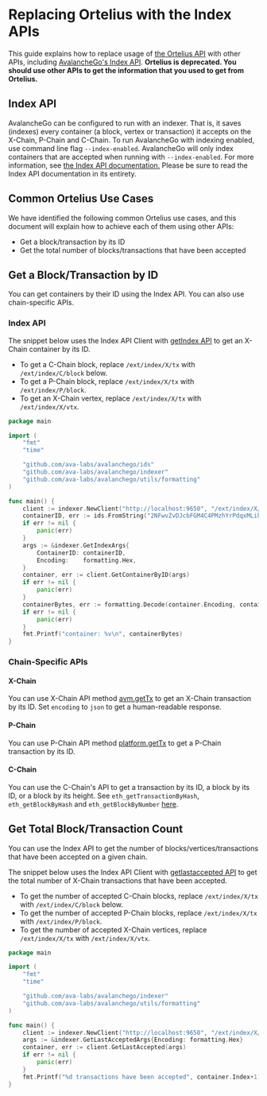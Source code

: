 # Replacing Ortelius with the Index APIs

This guide explains how to replace usage of [the Ortelius API](ortelius.md) with other APIs, including [AvalancheGo's Index API](../avalanchego-apis/index-api.md). **Ortelius is deprecated. You should use other APIs to get the information that you used to get from Ortelius.**

## Index API
AvalancheGo can be configured to run with an indexer. That is, it saves \(indexes\) every container \(a block, vertex or transaction\) it accepts on the X-Chain, P-Chain and C-Chain. To run AvalancheGo with indexing enabled, use command line flag `--index-enabled`. AvalancheGo will only index containers that are accepted when running with `--index-enabled`. For more information, see [the Index API documentation.](../avalanchego-apis/index-api.md) Please be sure to read the Index API documentation in its entirety.

## Common Ortelius Use Cases
We have identified the following common Ortelius use cases, and this document will explain how to achieve each of them using other APIs:
* Get a block/transaction by its ID
* Get the total number of blocks/transactions that have been accepted

## Get a Block/Transaction by ID

You can get containers by their ID using the Index API.
You can also use chain-specific APIs. 

### Index API

The snippet below uses the Index API Client with [getIndex API](../avalanchego-apis/index-api.md#index.getindex) to get an X-Chain container by its ID.
* To get a C-Chain block, replace `/ext/index/X/tx` with `/ext/index/C/block` below. 
* To get a P-Chain block, replace `/ext/index/X/tx` with `/ext/index/P/block`.
* To get an X-Chain vertex, replace `/ext/index/X/tx` with `/ext/index/X/vtx`.

```go
package main

import (
	"fmt"
	"time"

	"github.com/ava-labs/avalanchego/ids"
	"github.com/ava-labs/avalanchego/indexer"
	"github.com/ava-labs/avalanchego/utils/formatting"
)

func main() {
	client := indexer.NewClient("http://localhost:9650", "/ext/index/X/tx", 5*time.Second)
	containerID, err := ids.FromString("2NFwvZvDJcbFGM4C4PMzhYrPdqxMLihPnD3dPkWWq4eX42jPcF")
	if err != nil {
		panic(err)
	}
	args := &indexer.GetIndexArgs{
		ContainerID: containerID,
		Encoding:    formatting.Hex,
	}
	container, err := client.GetContainerByID(args)
	if err != nil {
		panic(err)
	}
	containerBytes, err := formatting.Decode(container.Encoding, container.Bytes)
	if err != nil {
		panic(err)
	}
	fmt.Printf("container: %v\n", containerBytes)
}
```

### Chain-Specific APIs

#### X-Chain

You can use X-Chain API method [avm.getTx](../avalanchego-apis/exchange-chain-x-chain-api.md#avm.gettx) to get an X-Chain transaction by its ID. Set `encoding` to `json` to get a human-readable response. 

#### P-Chain

You can use P-Chain API method [platform.getTx](../avalanchego-apis/platform-chain-p-chain-api.md#platform.gettx) to get a P-Chain transaction by its ID.

#### C-Chain

You can use the C-Chain's API to get a transaction by its ID, a block by its ID, or a block by its height. See `eth_getTransactionByHash`, `eth_getBlockByHash` and `eth_getBlockByNumber` [here](https://eth.wiki/json-rpc/API).

## Get Total Block/Transaction Count

You can use the Index API to get the number of blocks/vertices/transactions that have been accepted on a given chain. 

The snippet below uses the Index API Client with [getlastaccepted API](../avalanchego-apis/index-api.md#index.getlastaccepted) to get the total number of X-Chain transactions that have been accepted.

* To get the number of accepted C-Chain blocks, replace `/ext/index/X/tx` with `/ext/index/C/block` below. 
* To get the number of accepted P-Chain blocks, replace `/ext/index/X/tx` with `/ext/index/P/block`.
* To get the number of accepted X-Chain vertices, replace `/ext/index/X/tx` with `/ext/index/X/vtx`.

```go
package main

import (
	"fmt"
	"time"

	"github.com/ava-labs/avalanchego/indexer"
	"github.com/ava-labs/avalanchego/utils/formatting"
)

func main() {
	client := indexer.NewClient("http://localhost:9650", "/ext/index/X/tx", 5*time.Second)
	args := &indexer.GetLastAcceptedArgs{Encoding: formatting.Hex}
	container, err := client.GetLastAccepted(args)
	if err != nil {
		panic(err)
	}
	fmt.Printf("%d transactions have been accepted", container.Index+1)
}

```
